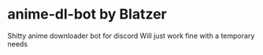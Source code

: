# anime-dl-bot by Blatzer
Shitty anime downloader bot for discord
Will just work fine with a temporary needs 
